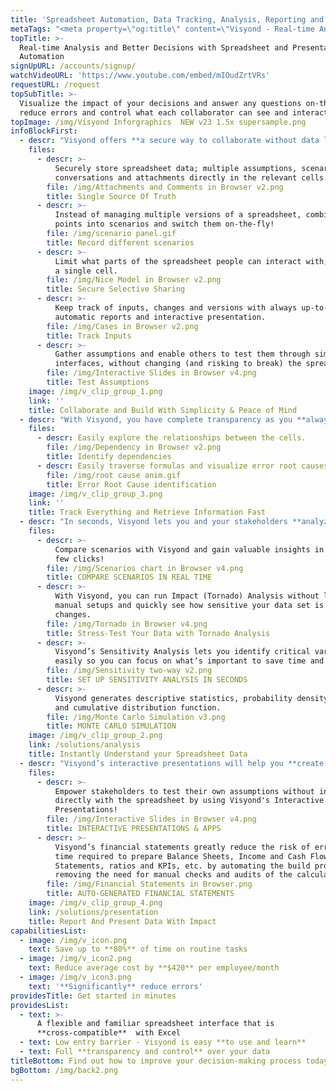 ```yaml
---
title: 'Spreadsheet Automation, Data Tracking, Analysis, Reporting and Presentation'
metaTags: "<meta property=\"og:title\" content=\"Visyond - Real-time Analysis and Better Decisions with Spreadsheet and Presentation Automation\"/>\r\n<meta property=\"og:type\" content=\"website\" />\r\n<meta property=\"og:image\" content=\"https://visyond.com/img/Visyond%20Inforgraphics%20%20NEW%20v23%201.5x%20supersample.png\"/>\r\n<meta property=\"og:description\" content=\"Visualize the impact of your decisions and answer any questions on-the-fly, reduce errors and control what each collaborator can see and interact with\"/>\r\n<meta property=\"og:url\" content=\"https://visyond.com\" />\n\n<meta name=\"description\" content=\"Visyond’s cloud-based spreadsheet management and modeling software powered by machine learning, offers an intelligent approach to managing, collaborating and securing your business spreadsheets.\">\n\n<meta name=\"keywords\" content=\"Spreadsheet Software, Spreadsheet Automation Software, Spreadsheet Governance, Spreadsheet Data Analysis, Spreadsheet Data Reporting, Spreadsheet Data Presentation\">\n\n"
topTitle: >-
  Real-time Analysis and Better Decisions with Spreadsheet and Presentation
  Automation
signUpURL: /accounts/signup/
watchVideoURL: 'https://www.youtube.com/embed/mIOudZrtVRs'
requestURL: /request
topSubTitle: >-
  Visualize the impact of your decisions and answer any questions on-the-fly,
  reduce errors and control what each collaborator can see and interact with
topImage: /img/Visyond Inforgraphics  NEW v23 1.5x supersample.png
infoBlockFirst:
  - descr: "Visyond offers **a secure way to collaborate without data leaks and focus only on what’s important**:\r\n\r\n* No more cumbersome back & forth emails and versions to reconcile\r\n* Securely store and collaborate on spreadsheet data; multiple assumptions, scenarios, conversations and attachments directly in the relevant cells\r\n* Gather assumptions and enable others to test them through simple interfaces, without changing or risk breaking the spreadsheet\r\n"
    files:
      - descr: >-
          Securely store spreadsheet data; multiple assumptions, scenarios,
          conversations and attachments directly in the relevant cells.
        file: /img/Attachments and Comments in Browser v2.png
        title: Single Source Of Truth
      - descr: >-
          Instead of managing multiple versions of a spreadsheet, combine data
          points into scenarios and switch them on-the-fly!
        file: /img/scenario panel.gif
        title: Record different scenarios
      - descr: >-
          Limit what parts of the spreadsheet people can interact with, down to
          a single cell.
        file: /img/Nice Model in Browser v2.png
        title: Secure Selective Sharing
      - descr: >-
          Keep track of inputs, changes and versions with always up-to-date
          automatic reports and interactive presentation.
        file: /img/Cases in Browser v2.png
        title: Track Inputs
      - descr: >-
          Gather assumptions and enable others to test them through simple
          interfaces, without changing (and risking to break) the spreadsheet.
        file: /img/Interactive Slides in Browser v4.png
        title: Test Assumptions
    image: /img/v_clip_group_1.png
    link: ''
    title: Collaborate and Build With Simplicity & Peace of Mind
  - descr: "With Visyond, you have complete transparency as you **always know what is going on in your spreadsheets**:\r\n\r\n* All inputs & activity history are tracked for better accountability\r\n* With permission control, you can give full or partial access to spreadsheets, worksheets and to individual cells, including analysis data and reports\r\n* Minimize errors with Visyond’s Auditing Mode, auto-formatting and readable formula names.\r\n"
    files:
      - descr: Easily explore the relationships between the cells.
        file: /img/Dependency in Browser v2.png
        title: Identify dependencies
      - descr: Easily traverse formulas and visualize error root causes.
        file: /img/root cause anim.gif
        title: Error Root Cause identification
    image: /img/v_clip_group_3.png
    link: ''
    title: Track Everything and Retrieve Information Fast
  - descr: "In seconds, Visyond lets you and your stakeholders **analyze data on-the-fly and test assumptions safely without interacting with the spreadsheet directly**:\r\n\r\n* Graphically compare scenarios and answer ‘what-if’ questions in real-time with Visyond’s Scenario & Waterfall Analysis\r\n* Compare relative importance of cells with instant Tornado Analysis\r\n* Understand the relationships between input and output cells with instant Sensitivity Analysis\r\n* Run Simulations on your data with instant Monte Carlo analysis\r\n"
    files:
      - descr: >-
          Compare scenarios with Visyond and gain valuable insights in just a
          few clicks!
        file: /img/Scenarios chart in Browser v4.png
        title: COMPARE SCENARIOS IN REAL TIME
      - descr: >-
          With Visyond, you can run Impact (Tornado) Analysis without long
          manual setups and quickly see how sensitive your data set is to
          changes.
        file: /img/Tornado in Browser v4.png
        title: Stress-Test Your Data with Tornado Analysis
      - descr: >-
          Visyond’s Sensitivity Analysis lets you identify critical variables
          easily so you can focus on what’s important to save time and effort.
        file: /img/Sensitivity two-way v2.png
        title: SET UP SENSITIVITY ANALYSIS IN SECONDS
      - descr: >-
          Visyond generates descriptive statistics, probability density function
          and cumulative distribution function.
        file: /img/Monte Carlo Simulation v3.png
        title: MONTE CARLO SIMULATION
    image: /img/v_clip_group_2.png
    link: /solutions/analysis
    title: Instantly Understand your Spreadsheet Data
  - descr: "Visyond’s interactive presentations will help you **create powerful visualizations your stakeholders can interact with without working directly with the spreadsheet**:\r\n\r\n* Present the results from your analyses data and allow stakeholders to play with the numbers on-the-fly without interacting with or breaking the spreadsheet\r\n* Create interactive apps such as Sales ROI calculators, Marketing KPIs based on your spreadsheet data and calculations\r\n* Quickly generate financial statements such as Balance Sheets and Income & Cashflow Statements\r\n* Control information flow by sharing the whole or only specific parts of the presentations and reports\r\n"
    files:
      - descr: >-
          Empower stakeholders to test their own assumptions without interacting
          directly with the spreadsheet by using Visyond's Interactive
          Presentations!
        file: /img/Interactive Slides in Browser v4.png
        title: INTERACTIVE PRESENTATIONS & APPS
      - descr: >-
          Visyond’s financial statements greatly reduce the risk of errors and
          time required to prepare Balance Sheets, Income and Cash Flow
          Statements, ratios and KPIs, etc. by automating the build process and
          removing the need for manual checks and audits of the calculations.
        file: /img/Financial Statements in Browser.png
        title: AUTO-GENERATED FINANCIAL STATEMENTS
    image: /img/v_clip_group_4.png
    link: /solutions/presentation
    title: Report And Present Data With Impact
capabilitiesList:
  - image: /img/v_icon.png
    text: Save up to **80%** of time on routine tasks
  - image: /img/v_icon2.png
    text: Reduce average cost by **$420** per employee/month
  - image: /img/v_icon3.png
    text: '**Significantly** reduce errors'
providesTitle: Get started in minutes
providesList:
  - text: >-
      A flexible and familiar spreadsheet interface that is
      **cross-compatible**  with Excel
  - text: Low entry barrier - Visyond is easy **to use and learn**
  - text: Full **transparency and control** over your data
titleBottom: Find out how to improve your decision-making process today
bgBottom: /img/back2.png
---
```


